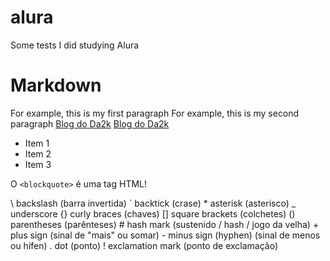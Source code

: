# alura
Some tests I did studying Alura
# Markdown
For example, this is my first paragraph
For example, this is my second paragraph
[Blog do Da2k](https://blog.da2k.com.br)
<a href="https://blog.da2k.com.br">Blog do Da2k</a>
<ul>
  <li>Item 1</li>
  <li>Item 2</li>
  <li>Item 3</li>
</ul>
<p>
  O <code>&lt;blockquote&gt;</code> é uma tag HTML!
</p>
\   backslash (barra invertida)
`   backtick (crase)
*   asterisk (asterisco)
_   underscore
{}  curly braces (chaves)
[]  square brackets (colchetes)
()  parentheses (parênteses)
#   hash mark (sustenido / hash / jogo da velha)
+   plus sign (sinal de "mais" ou somar)
-   minus sign (hyphen) (sinal de menos ou hífen)
.   dot (ponto)
!   exclamation mark (ponto de exclamação)


